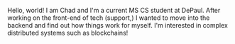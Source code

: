 Hello, world! I am Chad and I'm a current MS CS student at DePaul.
After working on the front-end of tech (support,) I wanted to move 
into the backend and find out how things work for myself. 
I'm interested in complex distributed systems such as blockchains!
